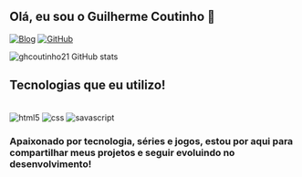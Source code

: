 ## Olá, eu sou o Guilherme Coutinho 👋

[![Blog](https://img.shields.io/badge/LinkedIn-0077B5?style=for-the-badge&logo=linkedin&logoColor=white)](https://www.linkedin.com/in/guilherme-henrique-coutinho-2226411a5/)
[![GitHub](https://img.shields.io/badge/GitHub-100000?style=for-the-badge&logo=github&logoColor=white)](https://github.com/ghcoutinho21)

![ghcoutinho21 GitHub stats](https://github-readme-stats.vercel.app/api?username=ghcoutinho21&show_icons=true&theme=dracula)

## Tecnologias que eu utilizo!

<div style="display: inline_block"><br/>
    <img align="center" alt="html5" src="https://img.shields.io/badge/HTML5-E34F26?style=for-the-badge&logo=html5&logoColor=white">
    <img align="center" alt="css" src="https://img.shields.io/badge/CSS3-1572B6?style=for-the-badge&logo=css3&logoColor=white">
    <img align="center" alt="savascript" src="https://img.shields.io/badge/JavaScript-F7DF1E?style=for-the-badge&logo=javascript&logoColor=black">
</div>

### Apaixonado por tecnologia, séries e jogos, estou por aqui para compartilhar meus projetos e seguir evoluindo no desenvolvimento!



